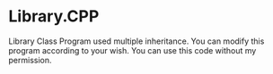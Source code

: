 # Library.CPP
Library Class Program used multiple inheritance. You can modify this program according to your wish.
You can use this code without my permission.

